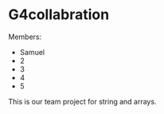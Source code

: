 # G4collabration

Members:
- Samuel
- 2
- 3
- 4
- 5

This is our team project for string and arrays.